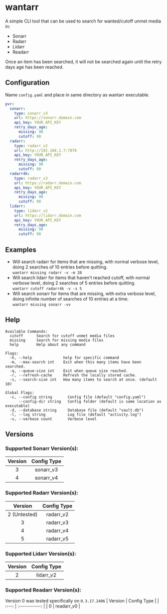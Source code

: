 # wantarr

A simple CLI tool that can be used to search for wanted/cutoff unmet media in:

- Sonarr
- Radarr
- Lidarr
- Readarr

Once an item has been searched, it will not be searched again until the retry days age has been reached.

## Configuration
Name `config.yaml` and place in same directory as wantarr executable.
```yaml
pvr:
  sonarr:
    type: sonarr_v3
    url: https://sonarr.domain.com
    api_key: YOUR_API_KEY
    retry_days_age:
      missing: 90
      cutoff: 90
  radarr:
    type: radarr_v2
    url: http://192.168.1.7:7878
    api_key: YOUR_API_KEY
    retry_days_age:
      missing: 90
      cutoff: 90
  radarr4k:
    type: radarr_v3
    url: https://radarr.domain.com
    api_key: YOUR_API_KEY
    retry_days_age:
      missing: 90
      cutoff: 90
  lidarr:
    type: lidarr_v2
    url: https://lidarr.domain.com
    api_key: YOUR_API_KEY
    retry_days_age:
      missing: 90
      cutoff: 90
```


## Examples
- Will search radarr for items that are missing, with normal verbose level, doing 2 searches of 10 entries before quitting.  
`wantarr missing radarr -v -m 20`
- Will search lidarr for items that haven't reached cutoff, with normal verbose level, doing 2 searches of 5 entries before quitting.  
`wantarr cutoff radarr4k -v -s 5`
- Will search sonarr for items that are missing, with extra verbose level, doing infinite number of searches of 10 entries at a time.  
`wantarr missing sonarr -vv`

## Help
```
Available Commands:
  cutoff      Search for cutoff unmet media files
  missing     Search for missing media files
  help        Help about any command

Flags:
  -h, --help              help for specific command
  -m, --max-search int    Exit when this many items have been searched.
  -q, --queue-size int    Exit when queue size reached.
  -r, --refresh-cache     Refresh the locally stored cache.
  -s, --search-size int   How many items to search at once. (default 10)

Global Flags:
  -c, --config string       Config file (default "config.yaml")
      --config-dir string   Config folder (default is same location as executable)
  -d, --database string     Database file (default "vault.db")
  -l, --log string          Log file (default "activity.log")
  -v, --verbose count       Verbose level
```

## Versions

### Supported Sonarr Version(s):
 | Version | Config Type |
 | :---: | :-----------: |
 | 3 | sonarr_v3 |
 | 4 | sonarr_v4 |

### Supported Radarr Version(s):
 | Version | Config Type |
 | :---: | :-----------: |
 | 2 (Untested) | radarr_v2 |
 | 3 | radarr_v3 |
 | 4 | radarr_v4 |
 | 5 | radarr_v5 |

### Supported Lidarr Version(s):
 | Version | Config Type |
 | :---: | :-----------: |
 | 2  | lidarr_v2 |

### Supported Readarr Version(s):
Version 0 was tested specifically on `0.3.17.2406`
 | Version | Config Type |
 | :---: | :-----------: |
 | 0  | readarr_v0 |